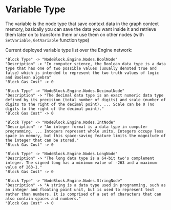 # Variable Type

The variable is the node type that save context data in the graph context memory, basically you can save the data you want inside it and retrieve them later on to transform them or use them on other nodes (with `SetVariable`, `GetVariable` function type)

Current deployed variable type list over the Engine network:

```
"Block Type" -> "NodeBlock.Engine.Nodes.BoolNode"
"Description" -> "In computer science, the Boolean data type is a data type that has one of two possible values (usually denoted true and false) which is intended to represent the two truth values of logic and Boolean algebra"
"Block Gas Cost" -> 0
```

```
"Block Type" -> "NodeBlock.Engine.Nodes.DecimalNode"
"Description" -> "The decimal data type is an exact numeric data type defined by its precision (total number of digits) and scale (number of digits to the right of the decimal point). ... Scale can be 0 (no digits to the right of the decimal point)."
"Block Gas Cost" -> 0
```

```
"Block Type" -> "NodeBlock.Engine.Nodes.IntNode"
"Description" -> "An integer format is a data type in computer programming. ... Integers represent whole units. Integers occupy less space in memory, but this space-saving feature limits the magnitude of the integer that can be stored."
"Block Gas Cost" -> 0
```

```
"Block Type" -> "NodeBlock.Engine.Nodes.LongNode"
"Description" -> "The long data type is a 64-bit two's complement integer. The signed long has a minimum value of -263 and a maximum value of 263-1."
"Block Gas Cost" -> 0
```

```
"Block Type" -> "NodeBlock.Engine.Nodes.StringNode"
"Description" -> "A string is a data type used in programming, such as an integer and floating point unit, but is used to represent text rather than numbers. It is comprised of a set of characters that can also contain spaces and numbers."
"Block Gas Cost" -> 0
```
